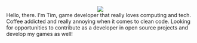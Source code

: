 <div id="header" align="center">
    <img src="https://user-images.githubusercontent.com/83797707/167281359-f4c3ec3e-05ec-468a-ac7c-295c1b017e7f.png"</img>
</div>
<span id="desc">Hello, there. I'm Tim, game developer that really loves computing and tech. Coffee addicted and really annoying when it comes to clean code. Looking for opportunities to contribute as a developer in open source projects and develop my games as well!</span>
